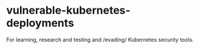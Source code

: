 # vulnerable-kubernetes-deployments
For learning, research and testing and /evading/ Kubernetes security tools.
